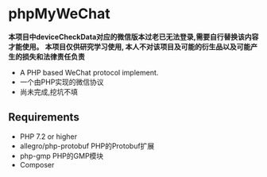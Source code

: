 # phpMyWeChat
**本项目中deviceCheckData对应的微信版本过老已无法登录,需要自行替换该内容才能使用。**
**本项目仅供研究学习使用, 本人不对该项目及可能的衍生品以及可能产生的损失和法律责任负责**
+ A PHP based WeChat protocol implement.
+ 一个由PHP实现的微信协议
+ 尚未完成,挖坑不填

## Requirements
+ PHP 7.2 or higher
+ allegro/php-protobuf PHP的Protobuf扩展
+ php-gmp PHP的GMP模块
+ Composer
